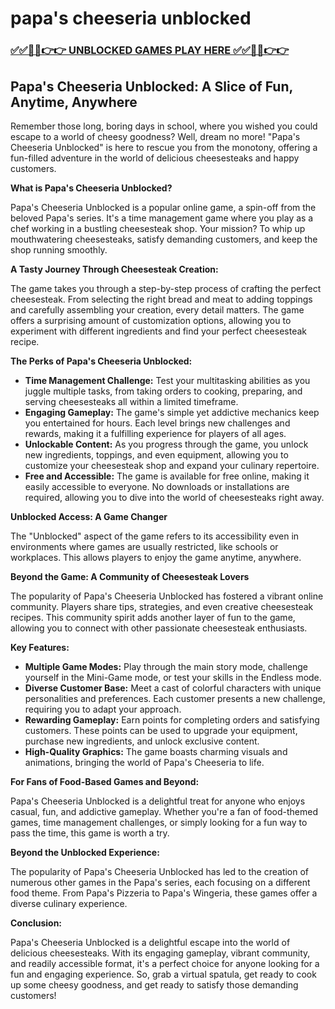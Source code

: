 # papa's cheeseria unblocked

### [✅✅🔴🔴👉👉 UNBLOCKED GAMES PLAY HERE ✅✅🔴🔴👉👉](https://topstoryindia.com)

## Papa's Cheeseria Unblocked: A Slice of Fun, Anytime, Anywhere

Remember those long, boring days in school, where you wished you could escape to a world of cheesy goodness? Well, dream no more! "Papa's Cheeseria Unblocked" is here to rescue you from the monotony, offering a fun-filled adventure in the world of delicious cheesesteaks and happy customers.

**What is Papa's Cheeseria Unblocked?**

Papa's Cheeseria Unblocked is a popular online game, a spin-off from the beloved Papa's series. It's a time management game where you play as a chef working in a bustling cheesesteak shop. Your mission? To whip up mouthwatering cheesesteaks, satisfy demanding customers, and keep the shop running smoothly. 

**A Tasty Journey Through Cheesesteak Creation:**

The game takes you through a step-by-step process of crafting the perfect cheesesteak. From selecting the right bread and meat to adding toppings and carefully assembling your creation, every detail matters. The game offers a surprising amount of customization options, allowing you to experiment with different ingredients and find your perfect cheesesteak recipe.

**The Perks of Papa's Cheeseria Unblocked:**

* **Time Management Challenge:** Test your multitasking abilities as you juggle multiple tasks, from taking orders to cooking, preparing, and serving cheesesteaks all within a limited timeframe.
* **Engaging Gameplay:** The game's simple yet addictive mechanics keep you entertained for hours. Each level brings new challenges and rewards, making it a fulfilling experience for players of all ages.
* **Unlockable Content:** As you progress through the game, you unlock new ingredients, toppings, and even equipment, allowing you to customize your cheesesteak shop and expand your culinary repertoire.
* **Free and Accessible:** The game is available for free online, making it easily accessible to everyone. No downloads or installations are required, allowing you to dive into the world of cheesesteaks right away.

**Unblocked Access: A Game Changer**

The "Unblocked" aspect of the game refers to its accessibility even in environments where games are usually restricted, like schools or workplaces. This allows players to enjoy the game anytime, anywhere.

**Beyond the Game: A Community of Cheesesteak Lovers**

The popularity of Papa's Cheeseria Unblocked has fostered a vibrant online community. Players share tips, strategies, and even creative cheesesteak recipes. This community spirit adds another layer of fun to the game, allowing you to connect with other passionate cheesesteak enthusiasts.

**Key Features:**

* **Multiple Game Modes:** Play through the main story mode, challenge yourself in the Mini-Game mode, or test your skills in the Endless mode.
* **Diverse Customer Base:**  Meet a cast of colorful characters with unique personalities and preferences. Each customer presents a new challenge, requiring you to adapt your approach.
* **Rewarding Gameplay:**  Earn points for completing orders and satisfying customers. These points can be used to upgrade your equipment, purchase new ingredients, and unlock exclusive content.
* **High-Quality Graphics:** The game boasts charming visuals and animations, bringing the world of Papa's Cheeseria to life.

**For Fans of Food-Based Games and Beyond:**

Papa's Cheeseria Unblocked is a delightful treat for anyone who enjoys casual, fun, and addictive gameplay. Whether you're a fan of food-themed games, time management challenges, or simply looking for a fun way to pass the time, this game is worth a try.

**Beyond the Unblocked Experience:**

The popularity of Papa's Cheeseria Unblocked has led to the creation of numerous other games in the Papa's series, each focusing on a different food theme. From Papa's Pizzeria to Papa's Wingeria, these games offer a diverse culinary experience.

**Conclusion:**

Papa's Cheeseria Unblocked is a delightful escape into the world of delicious cheesesteaks. With its engaging gameplay, vibrant community, and readily accessible format, it's a perfect choice for anyone looking for a fun and engaging experience. So, grab a virtual spatula, get ready to cook up some cheesy goodness, and get ready to satisfy those demanding customers! 

